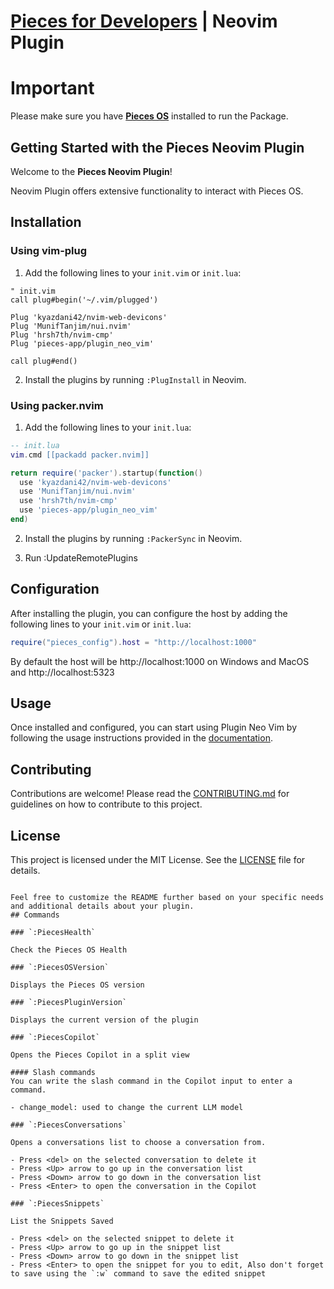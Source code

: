 # [Pieces for Developers](https://pieces.app) | Neovim Plugin

# Important

Please make sure you have [**Pieces OS**](https://docs.pieces.app/installation-getting-started/what-am-i-installing) installed to run the Package.

## Getting Started with the Pieces Neovim Plugin

Welcome to the **Pieces Neovim Plugin**!

Neovim Plugin offers extensive functionality to interact with Pieces OS.

## Installation

### Using vim-plug

1. Add the following lines to your `init.vim` or `init.lua`:

```vim
" init.vim
call plug#begin('~/.vim/plugged')

Plug 'kyazdani42/nvim-web-devicons'
Plug 'MunifTanjim/nui.nvim'
Plug 'hrsh7th/nvim-cmp'
Plug 'pieces-app/plugin_neo_vim'

call plug#end()
```

2. Install the plugins by running `:PlugInstall` in Neovim.

### Using packer.nvim

1. Add the following lines to your `init.lua`:

```lua
-- init.lua
vim.cmd [[packadd packer.nvim]]

return require('packer').startup(function()
  use 'kyazdani42/nvim-web-devicons'
  use 'MunifTanjim/nui.nvim'
  use 'hrsh7th/nvim-cmp'
  use 'pieces-app/plugin_neo_vim'
end)
```

2. Install the plugins by running `:PackerSync` in Neovim.

3. Run :UpdateRemotePlugins

## Configuration

After installing the plugin, you can configure the host by adding the following lines to your `init.vim` or `init.lua`:

```lua
require("pieces_config").host = "http://localhost:1000"
```

By default the host will be http://localhost:1000 on Windows and MacOS and http://localhost:5323

## Usage

Once installed and configured, you can start using Plugin Neo Vim by following the usage instructions provided in the [documentation](https://github.com/pieces-app/plugin_neo_vim).

## Contributing

Contributions are welcome! Please read the [CONTRIBUTING.md](CONTRIBUTING.md) for guidelines on how to contribute to this project.

## License

This project is licensed under the MIT License. See the [LICENSE](LICENSE) file for details.
```

Feel free to customize the README further based on your specific needs and additional details about your plugin.
## Commands

### `:PiecesHealth`

Check the Pieces OS Health 

### `:PiecesOSVersion`

Displays the Pieces OS version

### `:PiecesPluginVersion`

Displays the current version of the plugin

### `:PiecesCopilot`

Opens the Pieces Copilot in a split view

#### Slash commands
You can write the slash command in the Copilot input to enter a command.

- change_model: used to change the current LLM model

### `:PiecesConversations`

Opens a conversations list to choose a conversation from.

- Press <del> on the selected conversation to delete it
- Press <Up> arrow to go up in the conversation list
- Press <Down> arrow to go down in the conversation list
- Press <Enter> to open the conversation in the Copilot

### `:PiecesSnippets`

List the Snippets Saved

- Press <del> on the selected snippet to delete it
- Press <Up> arrow to go up in the snippet list
- Press <Down> arrow to go down in the snippet list
- Press <Enter> to open the snippet for you to edit, Also don't forget to save using the `:w` command to save the edited snippet 
